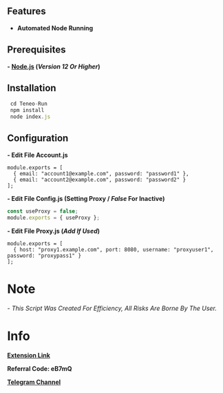 

## Features  
- **Automated Node Running**  

## Prerequisites  
**- [Node.js](https://nodejs.org/) (*Version 12 Or Higher*)**

## Installation             
  ```js git clone https://github.com/Ardx-f/Teneo-Run  
   cd Teneo-Run
   npm install
   node index.js
```

## Configuration 
**- Edit File Account.js**
```node
module.exports = [  
  { email: "account1@example.com", password: "password1" },  
  { email: "account2@example.com", password: "password2" }  
];
```
**- Edit File Config.js (Setting Proxy / *False* For Inactive)**
```js
const useProxy = false;  
module.exports = { useProxy };
```
**- Edit File Proxy.js (*Add If Used*)**
```node
module.exports = [  
  { host: "proxy1.example.com", port: 8080, username: "proxyuser1", password: "proxypass1" }  
];
```
# Note
*- This Script Was Created For Efficiency, All Risks Are Borne By The User.*

# Info
**[Extension Link](https://chromewebstore.google.com/detail/teneo-community-node/emcclcoaglgcpoognfiggmhnhgabppkm)**

**Referral Code: eB7mQ**

**[Telegram Channel](https://t.me/Indropper)**
